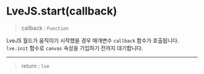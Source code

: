 # LveJS.start(callback)

> callback : `Function`

LveJS 월드가 움직이기 시작했을 경우 매개변수 `callback` 함수가 호출됩니다.  
`lve.init` 함수로 `canvas` 속성을 기입하기 전까지 대기합니다.

---

> return : `lve`